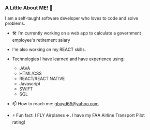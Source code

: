 ### A Little About ME! 👋
I am a self-taught software developer who loves to code and solve problems.  

- 🛠️ I’m currently working on a web app to calculate a government employee's retirement salary
- I'm also working on my REACT skills.
- Technologies I have learned and have experience using: 
  - JAVA
  - HTML/CSS
  - REACT/REACT NATIVE
  - Javascript
  - SWIFT
  - SQL

- 📫 How to reach me: gboyd69@yahoo.com
- ⚡ Fun fact: I FLY Airplanes ✈️.  I have my FAA Airline Transport Pilot rating!

<!--
- 👯 I’m looking to collaborate on ...
- 🤔 I’m looking for help with ...
- 💬 Ask me about ...


-->
